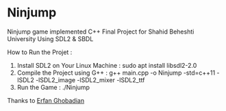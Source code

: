# Ninjump
Ninjump game implemented C++
Final Project for Shahid Beheshti University Using SDL2 & SBDL


How to Run the Projet : 
  1. Install SDL2 on Your Linux Machine : sudo apt install libsdl2-2.0
  2. Compile the Project using G++ : g++ main.cpp -o Ninjump -std=c++11 -lSDL2 -lSDL2_image -lSDL2_mixer -lSDL2_ttf
  3. Run the Game : ./Ninjump
  
  Thanks to [Erfan Ghobadian](https://github.com/erfanghobadian)
  
